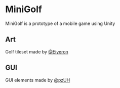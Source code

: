 # MiniGolf
MiniGolf is a prototype of a mobile game using Unity

## Art
Golf tileset made by [@Eiyeron](https://twitter.com/Eiyeron)

## GUI
GUI elements made by [@pzUH](https://opengameart.org/content/free-game-gui)
